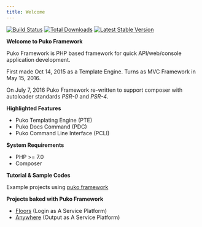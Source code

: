 ```yaml
---
title: Welcome
---
```


[![Build Status](https://travis-ci.org/Velliz/pukoframework.svg?branch=master)](https://travis-ci.org/Velliz/pukoframework)
[![Total Downloads](https://poser.pugx.org/puko/framework/downloads)](https://packagist.org/packages/puko/framework)
[![Latest Stable Version](https://poser.pugx.org/puko/framework/v/stable)](https://packagist.org/packages/puko/framework)

**Welcome to Puko Framework**

Puko Framework is PHP based framework for quick API/web/console application development.

First made Oct 14, 2015 as a Template Engine. Turns as MVC Framework in May 15, 2016.

On July 7, 2016 Puko Framework re-written to support composer with autoloader standards *PSR-0* and *PSR-4*.

**Highlighted Features**

* Puko Templating Engine (PTE)
* Puko Docs Command (PDC)
* Puko Command Line Interface (PCLI)

**System Requirements**

* PHP >= 7.0
* Composer

**Tutorial & Sample Codes**

Example projects using [puko framework](https://github.com/Velliz/pukoexample)

**Projects baked with Puko Framework**

* [Floors](https://github.com/Velliz/floors) (Login as A Service Platform)
* [Anywhere](https://github.com/Velliz/anywhere) (Output as A Service Platform)